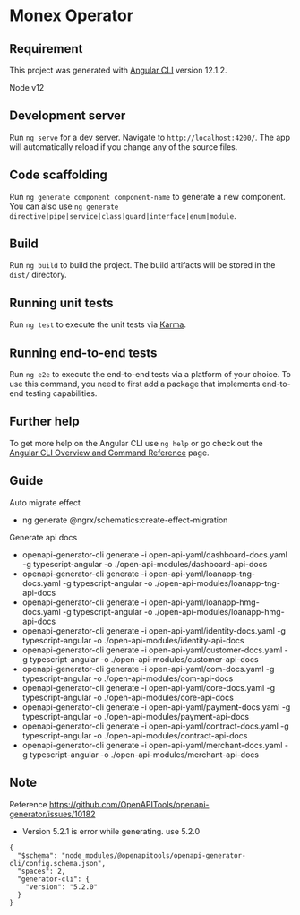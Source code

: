 # Monex Operator

## Requirement

This project was generated with [Angular CLI](https://github.com/angular/angular-cli) version 12.1.2.

Node v12

## Development server

Run `ng serve` for a dev server. Navigate to `http://localhost:4200/`. The app will automatically reload if you change
any of the source files.

## Code scaffolding

Run `ng generate component component-name` to generate a new component. You can also
use `ng generate directive|pipe|service|class|guard|interface|enum|module`.

## Build

Run `ng build` to build the project. The build artifacts will be stored in the `dist/` directory.

## Running unit tests

Run `ng test` to execute the unit tests via [Karma](https://karma-runner.github.io).

## Running end-to-end tests

Run `ng e2e` to execute the end-to-end tests via a platform of your choice. To use this command, you need to first add a
package that implements end-to-end testing capabilities.

## Further help

To get more help on the Angular CLI use `ng help` or go check out
the [Angular CLI Overview and Command Reference](https://angular.io/cli) page.

## Guide

Auto migrate effect

- ng generate @ngrx/schematics:create-effect-migration

Generate api docs

- openapi-generator-cli generate -i open-api-yaml/dashboard-docs.yaml -g typescript-angular -o
  ./open-api-modules/dashboard-api-docs
- openapi-generator-cli generate -i open-api-yaml/loanapp-tng-docs.yaml -g typescript-angular -o
  ./open-api-modules/loanapp-tng-api-docs
- openapi-generator-cli generate -i open-api-yaml/loanapp-hmg-docs.yaml -g typescript-angular -o
  ./open-api-modules/loanapp-hmg-api-docs
- openapi-generator-cli generate -i open-api-yaml/identity-docs.yaml -g typescript-angular -o
  ./open-api-modules/identity-api-docs
- openapi-generator-cli generate -i open-api-yaml/customer-docs.yaml -g typescript-angular -o
  ./open-api-modules/customer-api-docs
- openapi-generator-cli generate -i open-api-yaml/com-docs.yaml -g typescript-angular -o ./open-api-modules/com-api-docs
- openapi-generator-cli generate -i open-api-yaml/core-docs.yaml -g typescript-angular -o
  ./open-api-modules/core-api-docs
- openapi-generator-cli generate -i open-api-yaml/payment-docs.yaml -g typescript-angular -o
  ./open-api-modules/payment-api-docs
- openapi-generator-cli generate -i open-api-yaml/contract-docs.yaml -g typescript-angular -o
  ./open-api-modules/contract-api-docs
- openapi-generator-cli generate -i open-api-yaml/merchant-docs.yaml -g typescript-angular -o
  ./open-api-modules/merchant-api-docs

## Note

Reference https://github.com/OpenAPITools/openapi-generator/issues/10182

- Version 5.2.1 is error while generating. use 5.2.0

```
{
  "$schema": "node_modules/@openapitools/openapi-generator-cli/config.schema.json",
  "spaces": 2,
  "generator-cli": {
    "version": "5.2.0"
  }
}
```
